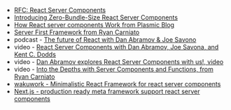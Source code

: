 - [RFC: React Server Components](https://github.com/reactjs/rfcs/blob/main/text/0188-server-components.md)
- [Introducing Zero-Bundle-Size React Server Components](https://react.dev/blog/2020/12/21/data-fetching-with-react-server-components)
- [How React server components Work from Plasmic Blog](https://www.plasmic.app/blog/how-react-server-components-work)
- [Server First Framework from Ryan Carniato](https://hackmd.io/@0u1u3zEAQAO0iYWVAStEvw/rJFCoM4Di)
- podcast - [The future of React with Dan Abramov & Joe Savono](https://changelog.com/jsparty/267)
- video - [React Server Components with Dan Abramov, Joe Savona, and Kent C. Dodds](https://www.youtube.com/watch?v=h7tur48JSaw&t=2403s)
- video - [Dan Abramov explores React Server Components with us!, video](https://www.youtube.com/watch?v=Fctw7WjmxpU&t=317s)
- video - [Into the Depths with Server Components and Functions, from Ryan Carniato](https://www.youtube.com/watch?v=QS9yAsv1czg)
- [wakuwork - Minimalistic React Framework for react server components](https://github.com/dai-shi/wakuwork)
- [Next.js - production ready meta framework support react server components](https://beta.nextjs.org/docs/getting-started)
